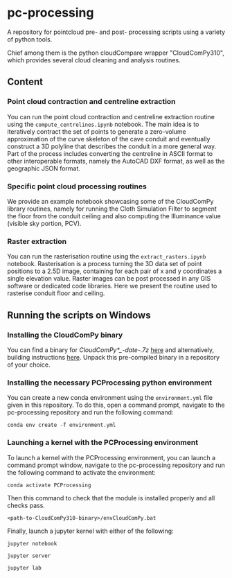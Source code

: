 # pc-processing
A repository for pointcloud pre- and post- processing scripts using a variety of python tools. 

Chief among them is the python cloudCompare wrapper "CloudComPy310", which provides several cloud cleaning and analysis routines. 

## Content

### Point cloud contraction and centreline extraction

You can run the point cloud contraction and centreline extraction routine using the ``compute_centrelines.ipynb`` notebook.
The main idea is to iteratively contract the set of points to generate a zero-volume approximation of the curve skeleton of the cave conduit and eventually construct a 3D polyline that describes the conduit in a more general way. Part of the process includes converting the centreline in ASCII format to other interoperable formats, namely the AutoCAD DXF format, as well as the geographic JSON format. 

### Specific point cloud processing routines

We provide an example notebook showcasing some of the CloudComPy library routines, namely for running the Cloth Simulation Filter to segment the floor from the conduit ceiling and also computing the Illuminance value (visible sky portion, PCV). 


### Raster extraction 
You can run the rasterisation  routine using the ``extract_rasters.ipynb`` notebook. Rasterisation is a process turning the 3D data set of point positions to a 2.5D image, containing for each pair of x and y coordinates a single elevation value. Raster images can be post processed in any GIS software or dedicated code libraries. Here we present the routine used to rasterise conduit floor and ceiling.



## Running the scripts on Windows 

### Installing the CloudComPy binary

You can find a binary for *CloudComPy\*_-date-.7z* [here](https://www.simulation.openfields.fr/index.php/cloudcompy-downloads) and alternatively, building instructions [here](https://github.com/CloudCompare/CloudComPy/blob/master/doc/BuildWindowsConda.md). Unpack this pre-compiled binary in a repository of your choice. 

### Installing the necessary PCProcessing python environment
You can create a new conda environment using the `environment.yml` file given in this repository. To do this, open a command prompt, navigate to the pc-processing repository and run the following command: 

```conda env create -f environment.yml```

### Launching a kernel with the PCProcessing environment

To launch a kernel with the PCProcessing environment, you can launch a command prompt window, navigate to the pc-processing repository and run the following command to activate the environment:

```conda activate PCProcessing```

Then this command to check that the module is installed properly and all checks pass. 

```<path-to-CloudComPy310-binary>/envCloudComPy.bat```

Finally, launch a jupyter kernel with either of the following:

```jupyter notebook```

```jupyter server```

```jupyter lab```


